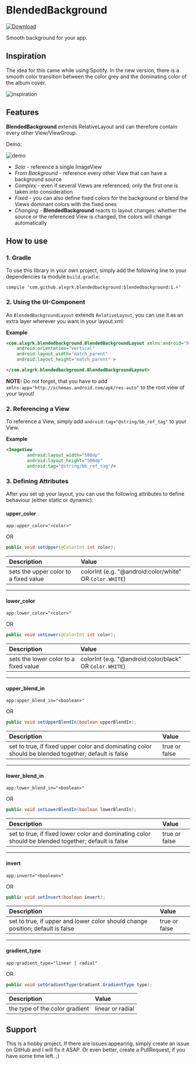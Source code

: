 # BlendedBackground

[ ![Download](https://api.bintray.com/packages/alxgrk-ag/blended-background/com.github.alxgrk.blendedbackground/images/download.svg) ](https://bintray.com/alxgrk-ag/blended-background/com.github.alxgrk.blendedbackground/_latestVersion)

Smooth background for your app.

## Inspiration

The idea for this came while using Spotify.
In the new version, there is a smooth color transition between the color grey
and the dominating color of the album cover.

![inspiration](/preview/Screenshot_Spotify.png)

## Features

**BlendedBackground** extends RelativeLayout and can therefore contain every other View/ViewGroup.

Demo:

![demo](/preview/preview.gif)

- *Solo* \- reference a single ImageView
- *From Background* \- reference every other View that can have a background source
- *Complex* \- even if several Views are referenced, only the first one is taken into consideration
- *Fixed* \- you can also define fixed colors for the background or blend the Views dominant colors with the fixed ones
- *Changing* \- **BlendedBackground** reacts to layout changes: whether the source or the referenced View is changed, the colors will change automatically

## How to use

### 1. Gradle
To use this library in your own project, simply add the following line to your dependencies ta module `build.gradle`:

```
compile 'com.github.alxgrk.blendedbackground:blendedbackground:1.+'
```

### 2. Using the UI-Component
As `BlendedBackgroundLayout` extends `RelativeLayout`, you can use it as an extra layer wherever you want in your layout.xml:

**Example**
```xml
<com.alxgrk.blendedbackground.BlendedBackgroundLayout xmlns:android="http://schemas.android.com/apk/res/android"
    android:orientation="vertical"
    android:layout_width="match_parent"
    android:layout_height="match_parent" >

</com.alxgrk.blendedbackground.BlendedBackgroundLayout>
```

**NOTE:**
Do not forget, that you have to add `xmlns:app="http://schemas.android.com/apk/res-auto"` to the root view of your layout!

### 2. Referencing a View
To reference a View, simply add `android:tag="@string/bb_ref_tag"` to your View.

**Example**
```xml
<ImageView
        android:layout_width="500dp"
        android:layout_height="500dp"
        android:tag="@string/bb_ref_tag"/>
```

### 3. Defining Attributes
After you set up your layout, you can use the following attributes to define behaviour (either static or dynamic):

#### upper_color
```
app:upper_color="<color>"
```
OR
```java
public void setUpper(@ColorInt int color);
```

Description | Value
:--- | :---
sets the upper color to a fixed value | colorInt (e.g. "@android:color/white" OR `Color.WHITE`)

---
#### lower_color
```
app:lower_color="<color>"
```
OR
```java
public void setLower(@ColorInt int color);
```

Description | Value
:--- | :---
sets the lower color to a fixed value | colorInt (e.g. "@android:color/black" OR `Color.WHITE`)

---
#### upper_blend_in
```
app:upper_blend_in="<boolean>"
```
OR
```java
public void setUpperBlendIn(boolean upperBlendIn);
```

Description | Value
:--- | :---
set to true, if fixed upper color and dominating color should be blended together; default is false | true or false 

---
#### lower_blend_in
```
app:lower_blend_in="<boolean>"
```
OR
```java
public void setLowerBlendIn(boolean lowerBlendIn);
```

Description | Value
:--- | :---
set to true, if fixed lower color and dominating color should be blended together; default is false | true or false 

---
#### invert
```
app:invert="<boolean>"
```
OR
```java
public void setInvert(boolean invert);
```

Description | Value
:--- | :---
set to true, if upper and lower color should change position; default is false | true or false

---
#### gradient_type
```
app:gradient_type="linear | radial"
```
OR
```java
public void setGradientType(Gradient.GradientType type);
```

Description | Value
:--- | :---
the type of the color gradient | linear or radial

## Support

This is a hobby project. If there are issues appearing, simply create an issue on GitHub and I will fix it ASAP.
Or even better, create a PullRequest, if you have some time left. ;)
